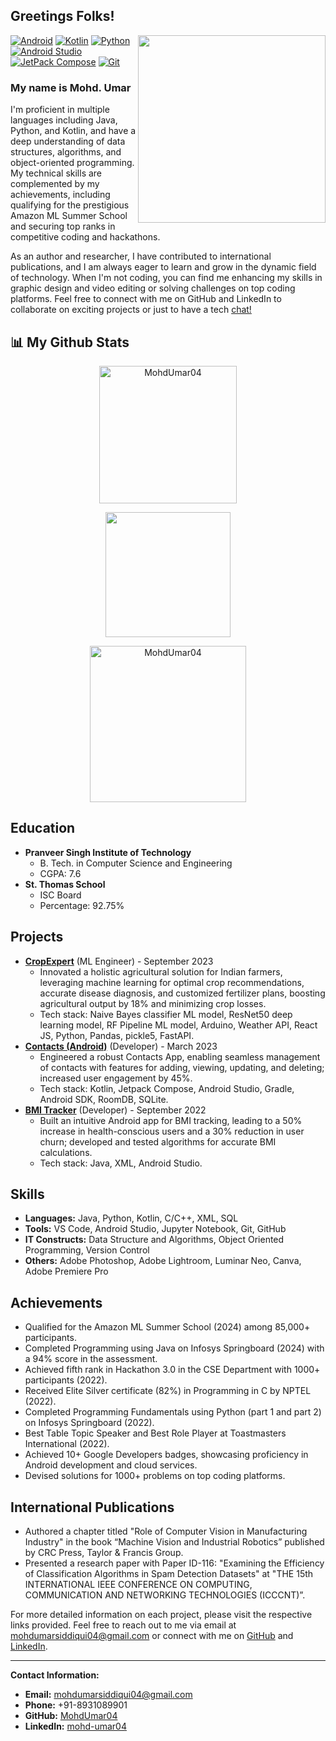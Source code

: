 


<h2> Greetings Folks!</h2>

<img align="right" src="https://media.giphy.com/media/Y4bzv6DYbYzy8jDnoW/giphy.gif" width='300'/>
<p>
<a href="#"><img alt="Android" src="https://img.shields.io/badge/Android-3DDC84?logo=android&logoColor=white"></a>
<a href="https://github.com/search?q=user%3AMohdUmar04+language%3Akotlin"><img alt="Kotlin" src="https://img.shields.io/badge/Kotlin-0095D5.svg?logo=Kotlin&logoColor=white"></a>
<a href="https://github.com/search?q=user%3AMohdUmar04+language%3Apython"><img alt="Python" src="https://img.shields.io/badge/Python-14354C.svg?logo=python&logoColor=white"></a>
<a href="#"><img alt="Android Studio" src="https://img.shields.io/badge/Android%20Studio-008678.svg?logo=android-studio&logoColor=white"></a>
<a href="https://github.com/search?q=user%3AMohdUmar04+language%3AJetPack Compose"><img alt="JetPack Compose" src="https://img.shields.io/badge/JetPackCompose-009D5.svg?logo=jetpackcompose&logoColor=white"></a>
<a href="#"><img alt="Git" src="https://img.shields.io/badge/Git-F05033.svg?logo=git&logoColor=white"></a>
</p> 
<h3>My name is Mohd. Umar</h3> 
<p align="justify">

I'm proficient in multiple languages including Java, Python, and Kotlin, and have a deep understanding of data structures, algorithms, and object-oriented programming. My technical skills are complemented by my achievements, including qualifying for the prestigious Amazon ML Summer School and securing top ranks in competitive coding and hackathons.

As an author and researcher, I have contributed to international publications, and I am always eager to learn and grow in the dynamic field of technology. When I'm not coding, you can find me enhancing my skills in graphic design and video editing or solving challenges on top coding platforms. Feel free to connect with me on GitHub and LinkedIn to collaborate on exciting projects or just to have a tech [chat!](https://www.linkedin.com/in/mohd-umar04/)
</p>

## 📊 My Github Stats

<p align="center">
<a href="https://github.com/MohdUmar04">
  <img height="220" align="center" src="https://github-readme-stats.vercel.app/api?username=MohdUmar04&show_icons=true&theme=algolia&rank_icon=github&custom_title=GitHub+Stats" alt="MohdUmar04"/>
  </a>
</p>

<p align="center">
<a href="https://github.com/MohdUmar04">
</a>
  <img height="200" align="center" src="https://github-readme-streak-stats.herokuapp.com/?user=MohdUmar04&theme=algolia"/>
</a>
</p>

<p align="center">
<a href="https://github.com/MohdUmar04">
    <img height="250" align="center" src="https://github-readme-stats.anuraghazra1.vercel.app/api/top-langs?username=serkanalc&show_icons=true&locale=en&layout=compact&langs_count=8&theme=algolia" alt="MohdUmar04"/>
</a>
</p>


## Education
- **Pranveer Singh Institute of Technology**
  - B. Tech. in Computer Science and Engineering
  - CGPA: 7.6
- **St. Thomas School**
  - ISC Board
  - Percentage: 92.75%

## Projects
- **[CropExpert](#)** (ML Engineer) - September 2023
  - Innovated a holistic agricultural solution for Indian farmers, leveraging machine learning for optimal crop recommendations, accurate disease diagnosis, and customized fertilizer plans, boosting agricultural output by 18% and minimizing crop losses.
  - Tech stack: Naive Bayes classifier ML model, ResNet50 deep learning model, RF Pipeline ML model, Arduino, Weather API, React JS, Python, Pandas, pickle5, FastAPI.
- **[Contacts (Android)](#)** (Developer) - March 2023
  - Engineered a robust Contacts App, enabling seamless management of contacts with features for adding, viewing, updating, and deleting; increased user engagement by 45%.
  - Tech stack: Kotlin, Jetpack Compose, Android Studio, Gradle, Android SDK, RoomDB, SQLite.
- **[BMI Tracker](#)** (Developer) - September 2022
  - Built an intuitive Android app for BMI tracking, leading to a 50% increase in health-conscious users and a 30% reduction in user churn; developed and tested algorithms for accurate BMI calculations.
  - Tech stack: Java, XML, Android Studio.

## Skills
- **Languages:** Java, Python, Kotlin, C/C++, XML, SQL
- **Tools:** VS Code, Android Studio, Jupyter Notebook, Git, GitHub
- **IT Constructs:** Data Structure and Algorithms, Object Oriented Programming, Version Control
- **Others:** Adobe Photoshop, Adobe Lightroom, Luminar Neo, Canva, Adobe Premiere Pro

## Achievements
- Qualified for the Amazon ML Summer School (2024) among 85,000+ participants.
- Completed Programming using Java on Infosys Springboard (2024) with a 94% score in the assessment.
- Achieved fifth rank in Hackathon 3.0 in the CSE Department with 1000+ participants (2022).
- Received Elite Silver certificate (82%) in Programming in C by NPTEL (2022).
- Completed Programming Fundamentals using Python (part 1 and part 2) on Infosys Springboard (2022).
- Best Table Topic Speaker and Best Role Player at Toastmasters International (2022).
- Achieved 10+ Google Developers badges, showcasing proficiency in Android development and cloud services.
- Devised solutions for 1000+ problems on top coding platforms.

## International Publications
- Authored a chapter titled "Role of Computer Vision in Manufacturing Industry" in the book “Machine Vision and Industrial Robotics” published by CRC Press, Taylor & Francis Group.
- Presented a research paper with Paper ID-116: "Examining the Efficiency of Classification Algorithms in Spam Detection Datasets" at "THE 15th INTERNATIONAL IEEE CONFERENCE ON COMPUTING, COMMUNICATION AND NETWORKING TECHNOLOGIES (ICCCNT)”.

For more detailed information on each project, please visit the respective links provided. Feel free to reach out to me via email at mohdumarsiddiqui04@gmail.com or connect with me on [GitHub](https://github.com/MohdUmar04) and [LinkedIn](https://linkedin.com/in/mohd-umar04).

---

**Contact Information:**
- **Email:** mohdumarsiddiqui04@gmail.com
- **Phone:** +91-8931089901
- **GitHub:** [MohdUmar04](https://github.com/MohdUmar04)
- **LinkedIn:** [mohd-umar04](https://linkedin.com/in/mohd-umar04)
